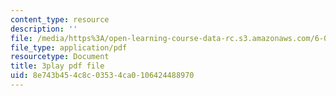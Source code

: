 ```yaml
---
content_type: resource
description: ''
file: /media/https%3A/open-learning-course-data-rc.s3.amazonaws.com/6-00sc-introduction-to-computer-science-and-programming-spring-2011/8e743b454c8c03534ca0106424488970_UiZlaJX3IRk.pdf
file_type: application/pdf
resourcetype: Document
title: 3play pdf file
uid: 8e743b45-4c8c-0353-4ca0-106424488970
---
```

